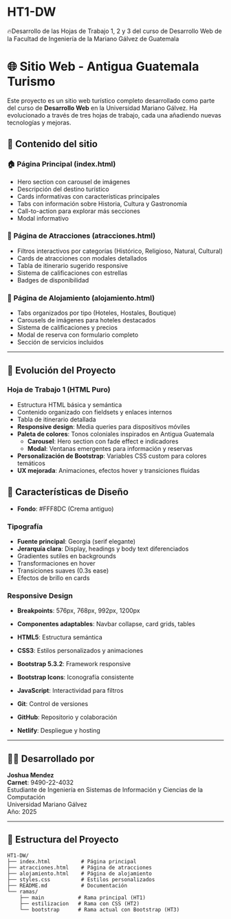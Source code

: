 # HT1-DW
🔥Desarrollo de las Hojas de Trabajo 1, 2 y 3 del curso de Desarrollo Web de la Facultad de Ingeniería de la Mariano Gálvez de Guatemala

# 🌐 Sitio Web - Antigua Guatemala Turismo

Este proyecto es un sitio web turístico completo desarrollado como parte del curso de **Desarrollo Web** en la Universidad Mariano Gálvez. Ha evolucionado a través de tres hojas de trabajo, cada una añadiendo nuevas tecnologías y mejoras.

## 📌 Contenido del sitio

### 🏠 **Página Principal (index.html)**
- Hero section con carousel de imágenes
- Descripción del destino turístico
- Cards informativas con características principales
- Tabs con información sobre Historia, Cultura y Gastronomía
- Call-to-action para explorar más secciones
- Modal informativo

### 🎯 **Página de Atracciones (atracciones.html)**
- Filtros interactivos por categorías (Histórico, Religioso, Natural, Cultural)
- Cards de atracciones con modales detallados
- Tabla de itinerario sugerido responsive
- Sistema de calificaciones con estrellas
- Badges de disponibilidad

### 🏨 **Página de Alojamiento (alojamiento.html)**
- Tabs organizados por tipo (Hoteles, Hostales, Boutique)
- Carousels de imágenes para hoteles destacados
- Sistema de calificaciones y precios
- Modal de reserva con formulario completo
- Sección de servicios incluidos

---

## 🚀 Evolución del Proyecto

### **Hoja de Trabajo 1 (HTML Puro)**
- Estructura HTML básica y semántica
- Contenido organizado con fieldsets y enlaces internos
- Tabla de itinerario detallada
- **Responsive design**: Media queries para dispositivos móviles
- **Paleta de colores**: Tonos coloniales inspirados en Antigua Guatemala
  - **Carousel**: Hero section con fade effect e indicadores
  - **Modal**: Ventanas emergentes para información y reservas
- **Personalización de Bootstrap**: Variables CSS custom para colores temáticos
- **UX mejorada**: Animaciones, efectos hover y transiciones fluidas

## 🎨 **Características de Diseño**

- **Fondo**: #FFF8DC (Crema antiguo)

### **Tipografía**
- **Fuente principal**: Georgia (serif elegante)
- **Jerarquía clara**: Display, headings y body text diferenciados
- Gradientes sutiles en backgrounds
- Transformaciones en hover
- Transiciones suaves (0.3s ease)
- Efectos de brillo en cards

### **Responsive Design**
- **Breakpoints**: 576px, 768px, 992px, 1200px
- **Componentes adaptables**: Navbar collapse, card grids, tables



- **HTML5**: Estructura semántica
- **CSS3**: Estilos personalizados y animaciones
- **Bootstrap 5.3.2**: Framework responsive
- **Bootstrap Icons**: Iconografía consistente
- **JavaScript**: Interactividad para filtros
- **Git**: Control de versiones
- **GitHub**: Repositorio y colaboración
- **Netlify**: Despliegue y hosting
---

## 👨‍💻 Desarrollado por

**Joshua Mendez**  
**Carnet**: 9490-22-4032  
Estudiante de Ingeniería en Sistemas de Información y Ciencias de la Computación  
Universidad Mariano Gálvez  
Año: 2025

---

## 📂 Estructura del Proyecto

```
HT1-DW/
├── index.html          # Página principal
├── atracciones.html    # Página de atracciones
├── alojamiento.html    # Página de alojamiento
├── styles.css          # Estilos personalizados
├── README.md           # Documentación
└── ramas/
    ├── main           # Rama principal (HT1)
    ├── estilizacion   # Rama con CSS (HT2)
    └── bootstrap      # Rama actual con Bootstrap (HT3)
```
